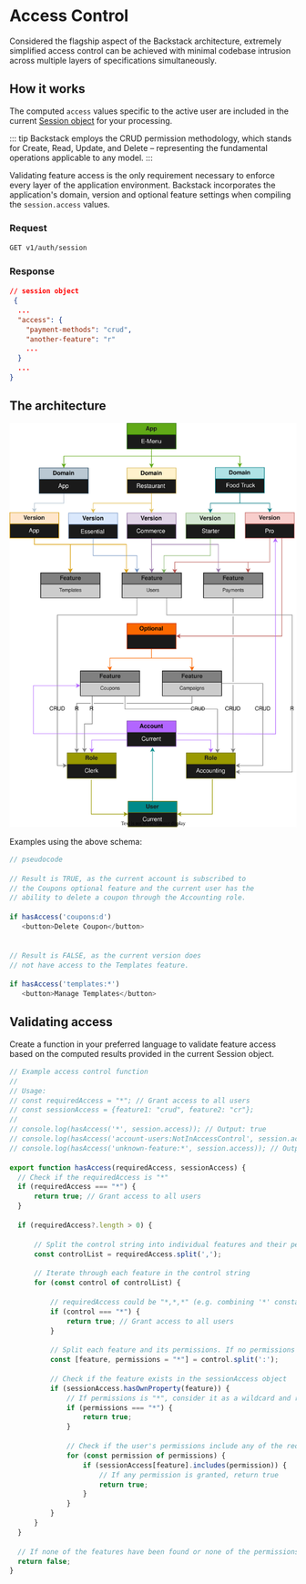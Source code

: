 # Access Control

Considered the flagship aspect of the Backstack architecture, extremely simplified access control can be achieved with minimal codebase intrusion across multiple layers of specifications simultaneously.

## How it works

The computed `access` values specific to the active user are included in the current [Session object](sessions) for your processing.

::: tip
Backstack employs the CRUD permission methodology, which stands for Create, Read, Update, and Delete – representing the fundamental operations applicable to any model. 
:::

Validating feature access is the only requirement necessary to enforce every layer of the application environment. Backstack incorporates the application's domain, version and optional feature settings when compiling the `session.access` values.

### Request

```sh
GET v1/auth/session
```

### Response

```json
// session object
 {
  ...
  "access": {
    "payment-methods": "crud",
    "another-feature": "r"
    ...
  }
  ...
}
```

## The architecture

![Image](images/diagrams/access-control.svg)

Examples using the above schema:

```js
// pseudocode

// Result is TRUE, as the current account is subscribed to
// the Coupons optional feature and the current user has the
// ability to delete a coupon through the Accounting role.

if hasAccess('coupons:d')
   <button>Delete Coupon</button>


// Result is FALSE, as the current version does
// not have access to the Templates feature.

if hasAccess('templates:*')
   <button>Manage Templates</button>
```

## Validating access

Create a function in your preferred language to validate feature access based on the computed results provided in the current Session object.

```js
// Example access control function
//
// Usage:
// const requiredAccess = "*"; // Grant access to all users
// const sessionAccess = {feature1: "crud", feature2: "cr"};
//
// console.log(hasAccess('*', session.access)); // Output: true
// console.log(hasAccess('account-users:NotInAccessControl', session.access)); // Output: false
// console.log(hasAccess('unknown-feature:*', session.access)); // Output: false

export function hasAccess(requiredAccess, sessionAccess) {
  // Check if the requiredAccess is "*"
  if (requiredAccess === "*") {
      return true; // Grant access to all users
  }

  if (requiredAccess?.length > 0) {

      // Split the control string into individual features and their permissions
      const controlList = requiredAccess.split(',');

      // Iterate through each feature in the control string
      for (const control of controlList) {

          // requiredAccess could be "*,*,*" (e.g. combining '*' constants)
          if (control === "*") {
              return true; // Grant access to all users
          }

          // Split each feature and its permissions. If no permissions assume any.
          const [feature, permissions = "*"] = control.split(':');

          // Check if the feature exists in the sessionAccess object
          if (sessionAccess.hasOwnProperty(feature)) {
              // If permissions is "*", consider it as a wildcard and return true
              if (permissions === "*") {
                  return true;
              }

              // Check if the user's permissions include any of the required permissions
              for (const permission of permissions) {
                  if (sessionAccess[feature].includes(permission)) {
                      // If any permission is granted, return true
                      return true;
                  }
              }
          }
      }
  }

  // If none of the features have been found or none of the permissions match, return false
  return false;
}
```